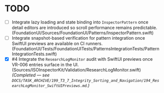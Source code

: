# TODO

- [ ] Integrate lazy loading and state binding into `InspectorPattern` once detail editors are introduced so scroll performance remains predictable. (FoundationUI/Sources/FoundationUI/Patterns/InspectorPattern.swift)
- [ ] Integrate snapshot-based verification for pattern integration once SwiftUI previews are available on CI runners. (FoundationUI/Tests/FoundationUITests/PatternsIntegrationTests/PatternIntegrationTests.swift)
- [x] #4 Integrate the `ResearchLogMonitor` audit with SwiftUI previews once VR-006 entries surface in the UI. (Sources/ISOInspectorKit/Validation/ResearchLogMonitor.swift) _(Completed — see `DOCS/TASK_ARCHIVE/199_T3_7_Integrity_Sorting_and_Navigation/194_ResearchLogMonitor_SwiftUIPreviews.md`.)_
